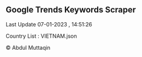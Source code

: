 

## Google Trends Keywords Scraper 
 
Last Update 07-01-2023 , 14:51:26

Country List :
VIETNAM.json



© Abdul Muttaqin 
